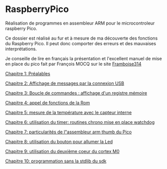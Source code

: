 # RaspberryPico
Réalisation de programmes en assembleur ARM pour le microcontroleur raspberry Pico. <br>

Ce dossier est réalisé au fur et à mesure de ma découverte des fonctions du Raspberry Pico. Il peut donc comporter des erreurs et des mauvaises interprétations.

Je conseille de lire en français la présentation et l'excellent manuel de mise en place du pico fait par François MOCQ sur le site [Framboise314](https://www.framboise314.fr/raspberry-pi-pico-la-carte-microcontroleur-de-la-fondation/)


[Chapitre 1: Préalables](https://github.com/vincentARM/RaspberryPico/tree/main/Chapitre001)

[Chapitre 2: Affichage de messages par la connexion USB](https://github.com/vincentARM/RaspberryPico/tree/main/Chapitre002)

[Chapitre 3: Boucle de commandes : affichage d'un registre mémoire](https://github.com/vincentARM/RaspberryPico/tree/main/Chapitre003)

[Chapitre 4: appel de fonctions de la Rom](https://github.com/vincentARM/RaspberryPico/tree/main/Chapitre004)

[Chapitre 5: mesure de la température avec le capteur interne](https://github.com/vincentARM/RaspberryPico/tree/main/Chapitre005)

[Chapitre 6: utilisation du timer: routines chrono mise en place watchdog](https://github.com/vincentARM/RaspberryPico/tree/main/Chapitre006)

[Chapitre 7: particularités de l"assembleur arm thumb du Pico](https://github.com/vincentARM/RaspberryPico/tree/main/Chapitre007)

[Chapitre 8: utilisation du bouton pour allumer la Led](https://github.com/vincentARM/RaspberryPico/tree/main/Chapitre008)

[Chapitre 9: utilisation du deuxième coeur du cortex M0](https://github.com/vincentARM/RaspberryPico/tree/main/Chapitre009)

[Chapitre 10: programmation sans la stdlib du sdk](https://github.com/vincentARM/RaspberryPico/tree/main/Chapitre010)
